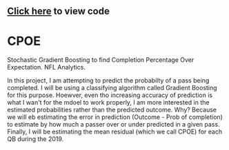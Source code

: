 ## **[Click here](https://github.com/adriancm93/CPOE/blob/main/cpoe_model.ipynb) to view code**

# CPOE
Stochastic Gradient Boosting to find Completion Percentage Over Expectation. NFL Analytics.

In this project, I am attempting to predict the probabilty of a pass being completed. I will be using a classifying algorithm called Gradient Boosting for this purpose. Hoewver, even tho increasing accuracy of prediction is what I wan't for the mdoel to work properly, I am more interested in the estimated probabilities rather than the predicted outcome. Why? Because we will eb estimating the error in prediction (Outcome - Prob of completion) to estimate by how much a passer over or under predicted in a given pass. Finally, I will be estimating the mean residual (which we call CPOE) for each QB during the 2019. 

